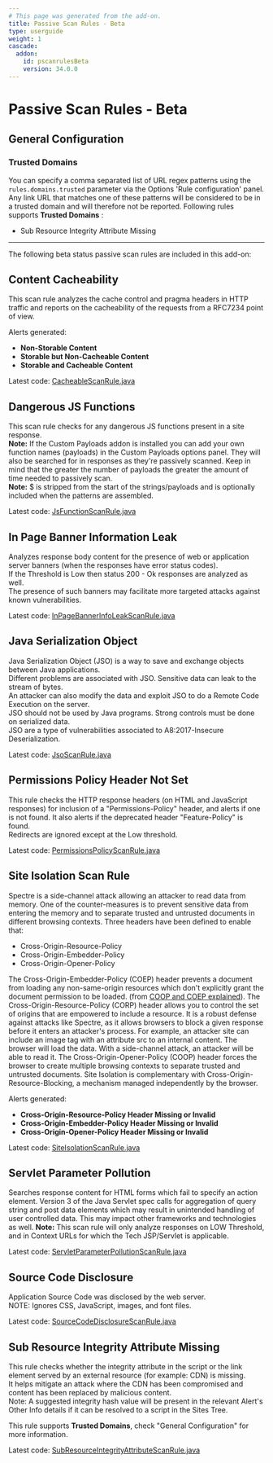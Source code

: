 ```yaml
---
# This page was generated from the add-on.
title: Passive Scan Rules - Beta
type: userguide
weight: 1
cascade:
  addon:
    id: pscanrulesBeta
    version: 34.0.0
---
```


# Passive Scan Rules - Beta

## General Configuration

### Trusted Domains

You can specify a comma separated list of URL regex patterns using the `rules.domains.trusted` parameter via the Options 'Rule configuration' panel. Any link URL that matches one of these patterns will be considered to be in a trusted domain and will therefore not be reported. Following rules supports **Trusted Domains** :

* Sub Resource Integrity Attribute Missing

*** ** * ** ***

The following beta status passive scan rules are included in this add-on:

## Content Cacheability

This scan rule analyzes the cache control and pragma headers in HTTP traffic and reports on the cacheability of the requests from a RFC7234 point of view.

Alerts generated:

* **Non-Storable Content**
* **Storable but Non-Cacheable Content**
* **Storable and Cacheable Content**

Latest code: [CacheableScanRule.java](https://github.com/zaproxy/zap-extensions/blob/main/addOns/pscanrulesBeta/src/main/java/org/zaproxy/zap/extension/pscanrulesBeta/CacheableScanRule.java)

## Dangerous JS Functions

This scan rule checks for any dangerous JS functions present in a site response.  
**Note:** If the Custom Payloads addon is installed you can add your own function names (payloads) in the Custom Payloads options panel. They will also be searched for in responses as they're passively scanned. Keep in mind that the greater the number of payloads the greater the amount of time needed to passively scan.   
**Note:** $ is stripped from the start of the strings/payloads and is optionally included when the patterns are assembled.

Latest code: [JsFunctionScanRule.java](https://github.com/zaproxy/zap-extensions/blob/main/addOns/pscanrulesBeta/src/main/java/org/zaproxy/zap/extension/pscanrulesBeta/JsFunctionScanRule.java)

## In Page Banner Information Leak

Analyzes response body content for the presence of web or application server banners (when the responses have error status codes).  
If the Threshold is Low then status 200 - Ok responses are analyzed as well.  
The presence of such banners may facilitate more targeted attacks against known vulnerabilities.

Latest code: [InPageBannerInfoLeakScanRule.java](https://github.com/zaproxy/zap-extensions/blob/main/addOns/pscanrulesBeta/src/main/java/org/zaproxy/zap/extension/pscanrulesBeta/InPageBannerInfoLeakScanRule.java)

## Java Serialization Object

Java Serialization Object (JSO) is a way to save and exchange objects between Java applications.  
Different problems are associated with JSO. Sensitive data can leak to the stream of bytes.  
An attacker can also modify the data and exploit JSO to do a Remote Code Execution on the server.  
JSO should not be used by Java programs. Strong controls must be done on serialized data.  
JSO are a type of vulnerabilities associated to A8:2017-Insecure Deserialization.

Latest code: [JsoScanRule.java](https://github.com/zaproxy/zap-extensions/blob/main/addOns/pscanrulesBeta/src/main/java/org/zaproxy/zap/extension/pscanrulesBeta/JsoScanRule.java)

## Permissions Policy Header Not Set

This rule checks the HTTP response headers (on HTML and JavaScript responses) for inclusion of a "Permissions-Policy" header, and alerts if one is not found. It also alerts if the deprecated header "Feature-Policy" is found.  
Redirects are ignored except at the Low threshold.

Latest code: [PermissionsPolicyScanRule.java](https://github.com/zaproxy/zap-extensions/blob/main/addOns/pscanrulesBeta/src/main/java/org/zaproxy/zap/extension/pscanrulesBeta/PermissionsPolicyScanRule.java)

## Site Isolation Scan Rule

Spectre is a side-channel attack allowing an attacker to read data from memory. One of the counter-measures is to prevent sensitive data from entering the memory and to separate trusted and untrusted documents in different browsing contexts. Three headers have been defined to enable that:

* Cross-Origin-Resource-Policy
* Cross-Origin-Embedder-Policy
* Cross-Origin-Opener-Policy

The Cross-Origin-Embedder-Policy (COEP) header prevents a document from loading any non-same-origin resources which don't explicitly grant the document permission to be loaded. (from [COOP and COEP explained](https://docs.google.com/document/d/1zDlfvfTJ_9e8Jdc8ehuV4zMEu9ySMCiTGMS9y0GU92k/edit)). The Cross-Origin-Resource-Policy (CORP) header allows you to control the set of origins that are empowered to include a resource. It is a robust defense against attacks like Spectre, as it allows browsers to block a given response before it enters an attacker's process.
For example, an attacker site can include an image tag with an attribute src to an internal content. The browser will load the data. With a side-channel attack, an attacker will be able to read it. The Cross-Origin-Opener-Policy (COOP) header forces the browser to create multiple browsing contexts to separate trusted and untrusted documents. Site Isolation is complementary with Cross-Origin-Resource-Blocking, a mechanism managed independently by the browser.

Alerts generated:

* **Cross-Origin-Resource-Policy Header Missing or Invalid**
* **Cross-Origin-Embedder-Policy Header Missing or Invalid**
* **Cross-Origin-Opener-Policy Header Missing or Invalid**

Latest code: [SiteIsolationScanRule.java](https://github.com/zaproxy/zap-extensions/blob/main/addOns/pscanrulesBeta/src/main/java/org/zaproxy/zap/extension/pscanrulesBeta/SiteIsolationScanRule.java)

## Servlet Parameter Pollution

Searches response content for HTML forms which fail to specify an action element. Version 3 of the Java Servlet spec calls for aggregation of query string and post data elements which may result in unintended handling of user controlled data. This may impact other frameworks and technologies as well. **Note:** This scan rule will only analyze responses on LOW Threshold, and in Context URLs for which the Tech JSP/Servlet is applicable.

Latest code: [ServletParameterPollutionScanRule.java](https://github.com/zaproxy/zap-extensions/blob/main/addOns/pscanrulesBeta/src/main/java/org/zaproxy/zap/extension/pscanrulesBeta/ServletParameterPollutionScanRule.java)

## Source Code Disclosure

Application Source Code was disclosed by the web server.  
NOTE: Ignores CSS, JavaScript, images, and font files.

Latest code: [SourceCodeDisclosureScanRule.java](https://github.com/zaproxy/zap-extensions/blob/main/addOns/pscanrulesBeta/src/main/java/org/zaproxy/zap/extension/pscanrulesBeta/SourceCodeDisclosureScanRule.java)

## Sub Resource Integrity Attribute Missing

This rule checks whether the integrity attribute in the script or the link element served by an external resource (for example: CDN) is missing.  
It helps mitigate an attack where the CDN has been compromised and content has been replaced by malicious content.  
Note: A suggested integrity hash value will be present in the relevant Alert's Other Info details if it can be resolved to a script in the Sites Tree.

This rule supports **Trusted Domains**, check "General Configuration" for more information.

Latest code: [SubResourceIntegrityAttributeScanRule.java](https://github.com/zaproxy/zap-extensions/blob/main/addOns/pscanrulesBeta/src/main/java/org/zaproxy/zap/extension/pscanrulesBeta/SubResourceIntegrityAttributeScanRule.java)
